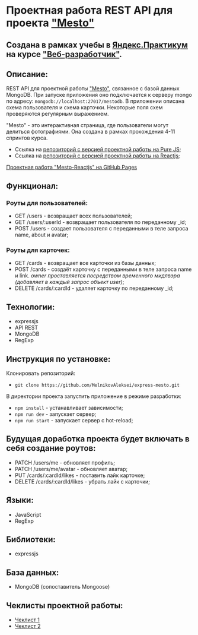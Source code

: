 # Проектная работа REST API для проекта ["Mesto"](https://github.com/MelnikovAleksei/mesto-react)

## Создана в рамках учебы в [Яндекс.Практикум](https://praktikum.yandex.ru/) на курсе ["Веб-разработчик"](https://praktikum.yandex.ru/web/).

## Описание:

REST API для проектной работы ["Mesto"](https://github.com/MelnikovAleksei/mesto-react), связанное с базой данных MongoDB. При запуске приложения оно подключается к серверу mongo по адресу: `mongodb://localhost:27017/mestodb`.
В приложении описана схема пользователя и схема карточки. Некоторые поля схем проверяются регулярным выражением. 

"Mesto" - это интерактивная страница, где пользователи могут делиться фотографиями. Она создана в рамках прохождения 4-11 спринтов курса. 

* Ссылка на [репозиторий с версией проектной работы на Pure JS](https://github.com/MelnikovAleksei/mesto); 
* Ссылка на [репозиторий с версией проектной работы на Reactjs](https://github.com/MelnikovAleksei/mesto-react); 

[Проектная работа "Mesto-Reactjs" на GitHub Pages](https://melnikovaleksei.github.io/mesto-react/index.html) 

## Функционал:

### Роуты для пользователей: 

* GET /users - возвращает всех пользователей; 
* GET /users/:userId - возвращает пользователя по переданному _id; 
* POST /users - создает пользователя с переданными в теле запроса name, about и avatar;

### Роуты для карточек:

* GET /cards - возвращает все карточки из базы данных; 
* POST /cards - создаёт карточку с переданными в теле запроса name и link. *owner проставляется посредством временного мидлвэра (добавляет в каждый запрос объект user)*; 
* DELETE /cards/:cardId - удаляет карточку по переданному _id; 

## Технологии:

* expressjs
* API REST 
* MongoDB 
* RegExp 

## Инструкция по установке:

Клонировать репозиторий:

* `git clone https://github.com/MelnikovAleksei/express-mesto.git`

В директории проекта запустить приложение в режиме разработки:

* `npm install` - устанавливает зависимости; 
* `npm run dev` - запускает сервер; 
* `npm run start` - запускает сервер с hot-reload;

## Будущая доработка проекта будет включать в себя создание роутов:

* PATCH /users/me - обновляет профиль; 
* PATCH /users/me/avatar - обновляет аватар; 
* PUT /cards/:cardId/likes - поставить лайк карточке; 
* DELETE /cards/:cardId/likes - убрать лайк с карточки; 

## Языки:

* JavaScript
* RegExp 

## Библиотеки:

* expressjs

## База данных: 

* MongoDB (сопоставитель Mongoose)

## Чеклисты проектной работы:

* [Чеклист 1](https://code.s3.yandex.net/web-developer/checklists/new-program/checklist-12/index.html) 
* [Чеклист 2](https://code.s3.yandex.net/web-developer/checklists/new-program/checklist-13/index.html) 
